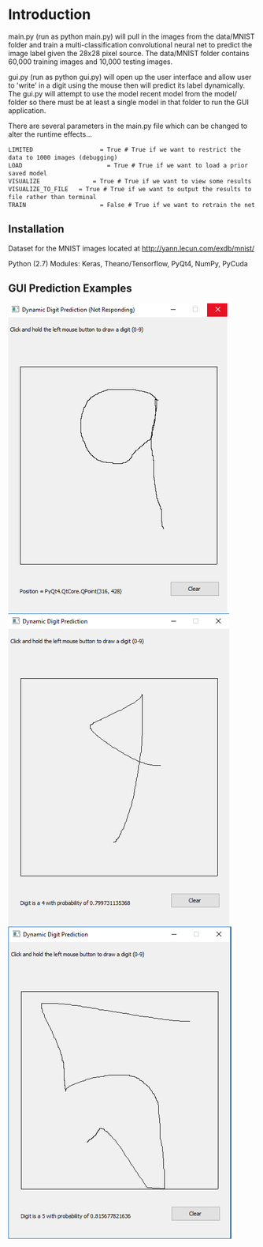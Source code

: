 # Introduction
main.py (run as python main.py) will pull in the images from the data/MNIST folder and train a multi-classification convolutional neural net to predict the image label given the 28x28 pixel source. The data/MNIST folder contains 60,000 training images and 10,000 testing images.

gui.py (run as python gui.py) will open up the user interface and allow user to 'write' in a digit using the mouse then will predict its label dynamically.  The gui.py will attempt to use the model recent model from the model/ folder so there must be at least a single model in that folder to run the GUI application. 

There are several parameters in the main.py file which can be changed to alter the runtime effects...


    LIMITED 			      = True # True if we want to restrict the data to 1000 images (debugging)
    LOAD 				        = True # True if we want to load a prior saved model
    VISUALIZE 			    = True # True if we want to view some results 
    VISUALIZE_TO_FILE 	= True # True if we want to output the results to file rather than terminal
    TRAIN 				      = False # True if we want to retrain the net


## Installation

Dataset for the MNIST images located at http://yann.lecun.com/exdb/mnist/

Python (2.7) Modules: Keras, Theano/Tensorflow, PyQt4, NumPy, PyCuda

## GUI Prediction Examples
![Alt text](https://github.com/bfaure/Dynamic-Digit-Recognition/blob/master/data/screenshot_1.png)
![Alt text](https://github.com/bfaure/Dynamic-Digit-Recognition/blob/master/data/screenshot_2.PNG)
![Alt text](https://github.com/bfaure/Dynamic-Digit-Recognition/blob/master/data/screenshot_3.PNG)

